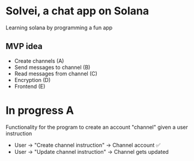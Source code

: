 # Solvei, a chat app on Solana

Learning solana by programming a fun app

## MVP idea

- Create channels (A)
- Send messages to channel (B)
- Read messages from channel (C)
- Encryption (D)
- Frontend (E)



# In progress A

Functionality for the program to create an account "channel" given a user instruction

- User -> "Create channel instruction" -> Channel account  ✅
- User -> "Update channel instruction" -> Channel gets updated 







